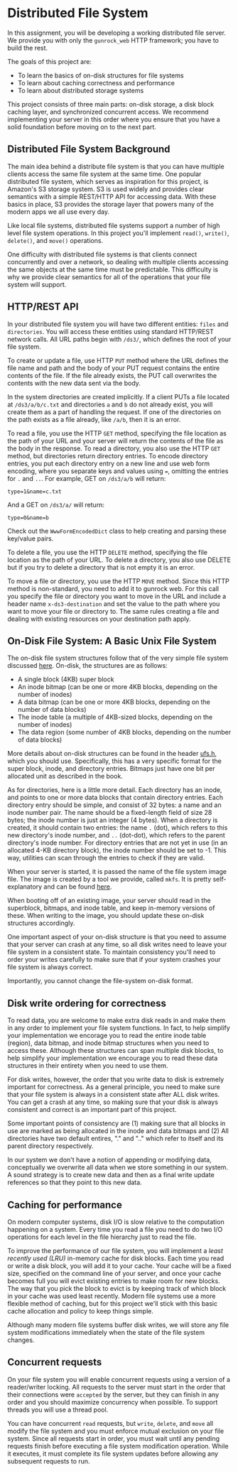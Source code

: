 # Distributed File System

In this assignment, you will be developing a working distributed file
server. We provide you with only the `gunrock_web` HTTP framework; you
have to build the rest.

The goals of this project are:
- To learn the basics of on-disk structures for file systems
- To learn about caching correctness and performance
- To learn about distributed storage systems

This project consists of three main parts: on-disk storage, a disk
block caching layer, and synchronized concurrent access. We recommend
implementing your server in this order where you ensure that you have
a solid foundation before moving on to the next part.

## Distributed File System Background

The main idea behind a distribute file system is that you can have
multiple clients access the same file system at the same time. One
popular distributed file system, which serves as inspiration for this
project, is Amazon's S3 storage system. S3 is used widely and provides
clear semantics with a simple REST/HTTP API for accessing data. With
these basics in place, S3 provides the storage layer that powers many
of the modern apps we all use every day.

Like local file systems, distributed file systems support a number of
high level file system operations. In this project you'll implement
`read()`, `write()`, `delete()`, and `move()` operations.

One difficulty with distributed file systems is that clients connect
concurrently and over a network, so dealing with multiple clients
accessing the same objects at the same time must be predictable. This
difficulty is why we provide clear semantics for all of the operations
that your file system will support.

## HTTP/REST API

In your distributed file system you will have two different entities:
`files` and `directories`. You will access these entities using
standard HTTP/REST network calls. All URL paths begin with `/ds3/`,
which defines the root of your file system.

To create or update a file, use HTTP `PUT` method where the URL
defines the file name and path and the body of your PUT request
contains the entire contents of the file. If the file already exists,
the PUT call overwrites the contents with the new data sent via the
body.

In the system directories are created implicitly. If a client PUTs a
file located at `/ds3/a/b/c.txt` and directories `a` and `b` do not
already exist, you will create them as a part of handling the
request. If one of the directories on the path exists as a file
already, like `/a/b`, then it is an error.

To read a file, you use the HTTP `GET` method, specifying the file
location as the path of your URL and your server will return the
contents of the file as the body in the response. To read a directory,
you also use the HTTP `GET` method, but directories return directory
entries. To encode directory entries, you put each directory entry on
a new line and use web form encoding, where you separate keys and
values using `=`, omitting the entries for `.` and `..`. For example,
GET on `/ds3/a/b` will return:

`type=1&name=c.txt`

And a GET on `/ds3/a/` will return:

`type=0&name=b`

Check out the `WwwFormEncodedDict` class to help creating and parsing
these key/value pairs.

To delete a file, you use the HTTP `DELETE` method, specifying the
file location as the path of your URL. To delete a directory, you also
use DELETE but if you try to delete a directory that is not empty it
is an error.

To move a file or directory, you use the HTTP `MOVE` method. Since
this HTTP method is non-standard, you need to add it to gunrock
web. For this call you specify the file or directory you want to move
in the URL and include a header name `x-ds3-destination` and set the
value to the path where you want to move your file or directory
to. The same rules creating a file and dealing with existing resources
on your destination path apply.

## On-Disk File System: A Basic Unix File System

The on-disk file system structures follow that of the
very simple file system discussed
[here](https://pages.cs.wisc.edu/~remzi/OSTEP/file-implementation.pdf). On-disk,
the structures are as follows:
- A single block (4KB) super block
- An inode bitmap (can be one or more 4KB blocks, depending on the number of inodes)
- A data bitmap (can be one or more 4KB blocks, depending on the number of data blocks)
- The inode table (a multiple of 4KB-sized blocks, depending on the number of inodes)
- The data region (some number of 4KB blocks, depending on the number of data blocks)

More details about on-disk structures can be found in the header
[ufs.h](ufs.h), which you should use. Specifically, this has a very
specific format for the super block, inode, and directory
entries. Bitmaps just have one bit per allocated unit as described in
the book.

As for directories, here is a little more detail.  Each directory has
an inode, and points to one or more data blocks that contain directory
entries. Each directory entry should be simple, and consist of 32
bytes: a name and an inode number pair. The name should be a
fixed-length field of size 28 bytes; the inode number is just an
integer (4 bytes). When a directory is created, it should contain two
entries: the name `.` (dot), which refers to this new directory's
inode number, and `..` (dot-dot), which refers to the parent
directory's inode number. For directory entries that are not yet in
use (in an allocated 4-KB directory block), the inode number should be
set to -1. This way, utilities can scan through the entries to check
if they are valid.

When your server is started, it is passed the name of the file system
image file. The image is created by a tool we provide, called `mkfs`.
It is pretty self-explanatory and can be found
[here](mkfs.c).

When booting off of an existing image, your server should read in the
superblock, bitmaps, and inode table, and keep in-memory versions of
these. When writing to the image, you should update these on-disk
structures accordingly.

One important aspect of your on-disk structure is that you need to
assume that your server can crash at any time, so all disk writes need
to leave your file system in a consistent state. To maintain
consistency you'll need to order your writes carefully to make sure
that if your system crashes your file system is always correct.

Importantly, you cannot change the file-system on-disk format.

## Disk write ordering for correctness
To read data, you are welcome to make extra disk reads in and make them in any
order to implement your file system functions. In fact, to help simplify your
implementation we encorage you to read the entire inode table (region), data
bitmap, and inode bitmap structures when you need to access these. Although these
structures can span multiple disk blocks, to help simplify your implementation
we encourage you to read these data structures in their entirety when you need
to use them.

For disk writes, however, the order that you write data to disk is extremely
important for correctness. As a general principle, you need to make sure that
your file system is always in a consistent state after ALL disk writes. You can
get a crash at any time, so making sure that your disk is always consistent and
correct is an important part of this project.

Some important points of consistency are (1) making sure that all blocks in use
are marked as being allocated in the inode and data bitmaps and (2) All directories
have two default entires, "." and ".." which refer to itself and its parent directory
respectively.

In our system we don't have a notion of appending or modifying data, conceptually we
overwrite all data when we store something in our system. A sound strategy is to
create new data and then as a final write update references so that they point to
this new data.

## Caching for performance

On modern computer systems, disk I/O is slow relative to the
computation happening on a system. Every time you read a file you need
to do two I/O operations for each level in the file hierarchy just
to read the file.

To improve the performance of our file system, you will implement a
*least recently used (LRU)* in-memory cache for disk blocks. Each time
you read or write a disk block, you will add it to your cache. Your
cache will be a fixed size, specified on the command line of your
server, and once your cache becomes full you will evict existing
entries to make room for new blocks. The way that you pick the block
to evict is by keeping track of which block in your cache was used
least recently. Modern file systems use a more flexible method of
caching, but for this project we'll stick with this basic cache
allocation and policy to keep things simple.

Although many modern file systems buffer disk writes, we will store
any file system modifications immediately when the state of the file
system changes.

## Concurrent requests

On your file system you will enable concurrent requests using a
version of a reader/writer locking. All requests to the server must
start in the order that their connections were `accepted` by the
server, but they can finish in any order and you should maximize
concurrency when possible. To support threads you will use a thread
pool.

You can have concurrent `read` requests, but `write`, `delete`, and
`move` all modify the file system and you must enforce mutual
exclusion on your file system. Since all requests start in order, you
must wait until any pending requests finish before executing a file
system modification operation. While it executes, it must complete its
file system updates before allowing any subsequent requests to run.
